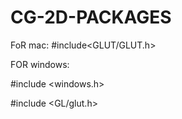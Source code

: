 # CG-2D-PACKAGES

FoR mac: #include<GLUT/GLUT.h>

FOR windows: 

#include <windows.h>

#include <GL/glut.h>
